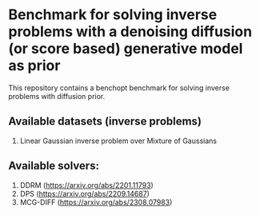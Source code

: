 # Benchmark for solving inverse problems with a denoising diffusion (or score based) generative model as prior
This repository contains a benchopt benchmark for solving inverse problems with diffusion prior.

## Available datasets (inverse problems)

1. Linear Gaussian inverse problem over Mixture of Gaussians

## Available solvers:

1. DDRM (https://arxiv.org/abs/2201.11793)
2. DPS (https://arxiv.org/abs/2209.14687)
3. MCG-DIFF (https://arxiv.org/abs/2308.07983)
